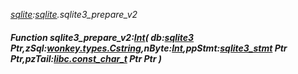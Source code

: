 _[sqlite](../../modules/sqlite/sqlite-module.md):[sqlite](../../modules/sqlite/sqlite-module.md).sqlite3\_prepare\_v2_
##### Function sqlite3\_prepare\_v2:[Int](../../modules/wonkey/wonkey-types-int.md)( db:[sqlite3](../../modules/sqlite/sqlite-sqlite3.md) Ptr,zSql:[wonkey.types.Cstring](../../modules/wonkey/wonkey-types-cstring.md),nByte:[Int](../../modules/wonkey/wonkey-types-int.md),ppStmt:[sqlite3_stmt](../../modules/sqlite/sqlite-sqlite3_stmt.md) Ptr Ptr,pzTail:[libc.const_char_t](../../modules/libc/libc-const_char_t.md) Ptr Ptr )
